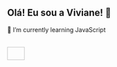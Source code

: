 ## Olá! Eu sou a Viviane! 👋

🌱 I’m currently learning JavaScript

<div style="display: inline_block"><br>
  <img align="center" height="30" width="40 src="https://cdn.jsdelivr.net/gh/devicons/devicon/icons/html5/html5-plain-wordmark.svg">
          
          
          
          
</div>
